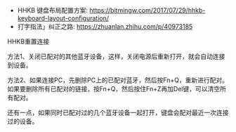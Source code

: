 - HHKB 键盘布局配置方案: https://bitmingw.com/2017/07/29/hhkb-keyboard-layout-configuration/
- 打字指法」纠正之路: https://zhuanlan.zhihu.com/p/40973185

HHKB重置连接

方法1、关闭已配对的其他蓝牙设备，这样，关闭电源后重新打开，就会自动连接到设备。

方法2、如果连接PC，先删除PC上的已配对蓝牙，然后按Fn+Q，重新进行配对。
如果要删除所有已配对的链接，按Fn+Q，然后按住Fn+Z再加Del键，可以清空所有配对。

还有一点，如果同时已配对过的几个蓝牙设备一起打开，键盘会配对最近一次连接过的设备。